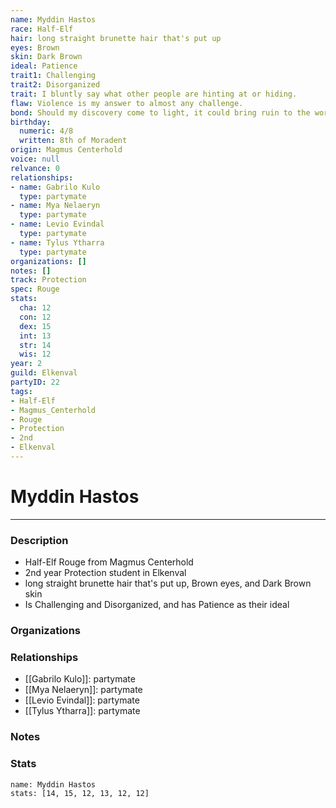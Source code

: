 ```yaml
---
name: Myddin Hastos
race: Half-Elf
hair: long straight brunette hair that's put up
eyes: Brown
skin: Dark Brown
ideal: Patience
trait1: Challenging
trait2: Disorganized
trait: I bluntly say what other people are hinting at or hiding.
flaw: Violence is my answer to almost any challenge.
bond: Should my discovery come to light, it could bring ruin to the world.
birthday:
  numeric: 4/8
  written: 8th of Moradent
origin: Magmus Centerhold
voice: null
relvance: 0
relationships:
- name: Gabrilo Kulo
  type: partymate
- name: Mya Nelaeryn
  type: partymate
- name: Levio Evindal
  type: partymate
- name: Tylus Ytharra
  type: partymate
organizations: []
notes: []
track: Protection
spec: Rouge
stats:
  cha: 12
  con: 12
  dex: 15
  int: 13
  str: 14
  wis: 12
year: 2
guild: Elkenval
partyID: 22
tags:
- Half-Elf
- Magmus_Centerhold
- Rouge
- Protection
- 2nd
- Elkenval
---
```

# Myddin Hastos
---
### Description
- Half-Elf Rouge from Magmus Centerhold
- 2nd year Protection student in Elkenval
- long straight brunette hair that's put up, Brown eyes, and Dark Brown skin
- Is Challenging and Disorganized, and has Patience as their ideal

### Organizations

### Relationships
- [[Gabrilo Kulo]]: partymate
- [[Mya Nelaeryn]]: partymate
- [[Levio Evindal]]: partymate
- [[Tylus Ytharra]]: partymate

### Notes

### Stats
```statblock
name: Myddin Hastos
stats: [14, 15, 12, 13, 12, 12]
```